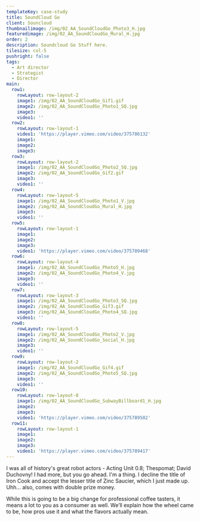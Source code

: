 ```yaml
---
templateKey: case-study
title: SoundCloud Go
client: Souncloud
thumbnailimage: /img/02_AA_SoundCloudGo_Photo3_H.jpg
featuredimage: /img/02_AA_SoundCloudGo_Mural_H.jpg
order: 2
description: Soundcloud Go Stuff here.
tilesize: col-5
pushright: false
tags:
  - Art director
  - Strategist
  - Director
main:
  row1:
    rowLayout: row-layout-2
    image1: /img/02_AA_SoundCloudGo_Gif1.gif
    image2: /img/02_AA_SoundCloudGo_Photo1_SQ.jpg
    image3: 
    video1: ''
  row2:
    rowLayout: row-layout-1
    video1: 'https://player.vimeo.com/video/375786132'
    image1:
    image2:
    image3: 
  row3:
    rowLayout: row-layout-2
    image1: /img/02_AA_SoundCloudGo_Photo2_SQ.jpg
    image2: /img/02_AA_SoundCloudGo_Gif2.gif
    image3: 
    video1: ''
  row4:
    rowLayout: row-layout-5
    image1: /img/02_AA_SoundCloudGo_Photo1_V.jpg
    image2: /img/02_AA_SoundCloudGo_Mural_H.jpg
    image3: 
    video1: ''
  row5:
    rowLayout: row-layout-1
    image1: 
    image2: 
    image3: 
    video1: 'https://player.vimeo.com/video/375789468'    
  row6:
    rowLayout: row-layout-4
    image1: /img/02_AA_SoundCloudGo_Photo5_H.jpg
    image2: /img/02_AA_SoundCloudGo_Photo4_V.jpg
    image3: 
    video1: ''
  row7:
    rowLayout: row-layout-3
    image1: /img/02_AA_SoundCloudGo_Photo3_SQ.jpg
    image2: /img/02_AA_SoundCloudGo_Gif3.gif
    image3: /img/02_AA_SoundCloudGo_Photo4_SQ.jpg
    video1: ''
  row8:
    rowLayout: row-layout-5
    image1: /img/02_AA_SoundCloudGo_Photo2_V.jpg
    image2: /img/02_AA_SoundCloudGo_Social_H.jpg
    image3: 
    video1: ''
  row9:
    rowLayout: row-layout-2
    image1: /img/02_AA_SoundCloudGo_Gif4.gif
    image2: /img/02_AA_SoundCloudGo_Photo5_SQ.jpg
    image3: 
    video1: ''
  row10:
    rowLayout: row-layout-8
    image1: /img/02_AA_SoundCloudGo_SubwayBillboard1_H.jpg
    image2: 
    image3: 
    video1: 'https://player.vimeo.com/video/375789502'
  row11:
    rowLayout: row-layout-1
    image1: 
    image2: 
    image3: 
    video1: 'https://player.vimeo.com/video/375789417'                         
---
```


I was all of history's great robot actors - Acting Unit 0.8; Thespomat; David Duchovny! I had more, but you go ahead. I'm a thing. I decline the title of Iron Cook and accept the lesser title of Zinc Saucier, which I just made up. Uhh… also, comes with double prize money.

While this is going to be a big change for professional coffee tasters, it means a lot to you as a consumer as well. We’ll explain how the wheel came to be, how pros use it and what the flavors actually mean.
